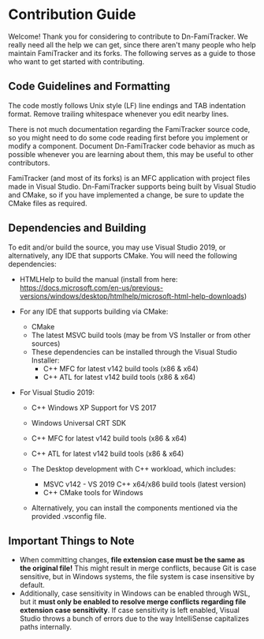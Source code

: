 # Contribution Guide
Welcome! Thank you for considering to contribute to Dn-FamiTracker. We really need all the help we can get, since there aren't many people who help maintain FamiTracker and its forks. The following serves as a guide to those who want to get started with contributing.



## Code Guidelines and Formatting

The code mostly follows Unix style (LF) line endings and TAB indentation format. Remove trailing whitespace whenever you edit nearby lines.

There is not much documentation regarding the FamiTracker source code, so you might need to do some code reading first before you implement or modify a component. Document Dn-FamiTracker code behavior as much as possible whenever you are learning about them, this may be useful to other contributors.

FamiTracker (and most of its forks) is an MFC application with project files made in Visual Studio. Dn-FamiTracker supports being built by Visual Studio and CMake, so if you have implemented a change, be sure to update the CMake files as required.




## Dependencies and Building
To edit and/or build the source, you may use Visual Studio 2019, or alternatively, any IDE that supports CMake. You will need the following dependencies:

- HTMLHelp to build the manual (install from here: https://docs.microsoft.com/en-us/previous-versions/windows/desktop/htmlhelp/microsoft-html-help-downloads)
- For any IDE that supports building via CMake:
  - CMake
  - The latest MSVC build tools (may be from VS Installer or from other sources)
  - These dependencies can be installed through the Visual Studio Installer:
     - C++ MFC for latest v142 build tools (x86 & x64)
     - C++ ATL for latest v142 build tools (x86 & x64)

- For Visual Studio 2019:
   - C++ Windows XP Support for VS 2017
   - Windows Universal CRT SDK
   - C++ MFC for latest v142 build tools (x86 & x64)
   - C++ ATL for latest v142 build tools (x86 & x64)
   - The Desktop development with C++ workload, which includes:
      - MSVC v142 - VS 2019 C++ x64/x86 build tools (latest version)
      - C++ CMake tools for Windows

  - Alternatively, you can install the components mentioned via the provided .vsconfig file.



## Important Things to Note

- When committing changes, **file extension case must be the same as the original file!** This might result in merge conflicts, because Git is case sensitive, but in Windows systems, the file system is case insensitive by default.
- Additionally, case sensitivity in Windows can be enabled through WSL, but it **must only be enabled to resolve merge conflicts regarding file extension case sensitivity**. If case sensitivity is left enabled, Visual Studio throws a bunch of errors due to the way IntelliSense capitalizes paths internally.